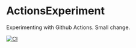 # ActionsExperiment
Experimenting with Github Actions.  Small change.

[![CI](https://github.com/ChumpChief/ActionsExperiment/actions/workflows/ci.yml/badge.svg)](https://github.com/ChumpChief/ActionsExperiment/actions/workflows/ci.yml)

